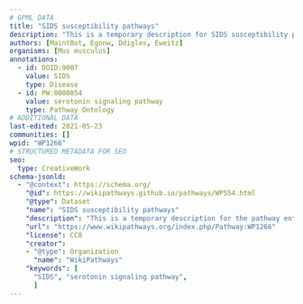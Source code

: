 ```yaml
---
# GPML DATA
title: "SIDS susceptibility pathways"
description: "This is a temporary description for SIDS susceptibility pathways"
authors: [MaintBot, Egonw, Ddigles, Eweitz]
organisms: [Mus musculus]
annotations:
  - id: DOID:9007
    value: SIDS
    type: Disease
  - id: PW:0000854
    value: serotonin signaling pathway
    type: Pathway Ontology
# ADDITIONAL DATA
last-edited: 2021-05-23
communities: []
wpid: "WP1266"
# STRUCTURED METADATA FOR SEO
seo:
  type: CreativeWork
schema-jsonld:
  - "@context": https://schema.org/
    "@id": https://wikipathways.github.io/pathways/WP554.html
    "@type": Dataset
    "name": "SIDS susceptibility pathways"
    "description": "This is a temporary description for the pathway entitled: SIDS susceptibility pathways"
    "url": "https://www.wikipathways.org/index.php/Pathway:WP1266"
    "license": CC0
    "creator":
    - "@type": Organization
      "name": "WikiPathways"
    "keywords": [
      "SIDS", "serotonin signaling pathway",
      ]
---
```

